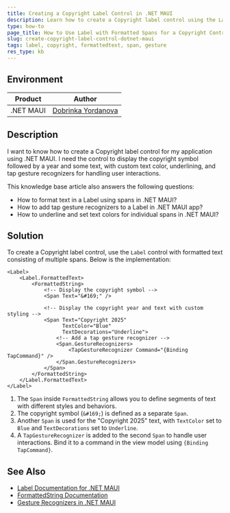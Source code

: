 ```yaml
---
title: Creating a Copyright Label Control in .NET MAUI
description: Learn how to create a Copyright label control using the Label with formatted spans in .NET MAUI application.
type: how-to
page_title: How to Use Label with Formatted Spans for a Copyright Control in .NET MAUI
slug: create-copyright-label-control-dotnet-maui
tags: label, copyright, formattedtext, span, gesture
res_type: kb
---
```


## Environment

| Product | Author | 
| --- | ---- | 
| .NET MAUI | [Dobrinka Yordanova](https://www.telerik.com/blogs/author/dobrinka-yordanova) |

## Description

I want to know how to create a Copyright label control for my application using .NET MAUI. I need the control to display the copyright symbol followed by a year and some text, with custom text color, underlining, and tap gesture recognizers for handling user interactions.

This knowledge base article also answers the following questions:
- How to format text in a Label using spans in .NET MAUI?
- How to add tap gesture recognizers to a Label in .NET MAUI app?
- How to underline and set text colors for individual spans in .NET MAUI?

## Solution

To create a Copyright label control, use the `Label` control with formatted text consisting of multiple spans. Below is the implementation:

```xaml
<Label>
    <Label.FormattedText>
        <FormattedString>
            <!-- Display the copyright symbol -->
            <Span Text="&#169;" />

            <!-- Display the copyright year and text with custom styling -->
            <Span Text="Copyright 2025"
                  TextColor="Blue"
                  TextDecorations="Underline">
                <!-- Add a tap gesture recognizer -->
                <Span.GestureRecognizers>
                    <TapGestureRecognizer Command="{Binding TapCommand}" />
                </Span.GestureRecognizers>
            </Span>
        </FormattedString>
    </Label.FormattedText>
</Label>
```

1. The `Span` inside `FormattedString` allows you to define segments of text with different styles and behaviors.
2. The copyright symbol (`&#169;`) is defined as a separate `Span`.
3. Another `Span` is used for the "Copyright 2025" text, with `TextColor` set to `Blue` and `TextDecorations` set to `Underline`.
4. A `TapGestureRecognizer` is added to the second `Span` to handle user interactions. Bind it to a command in the view model using `{Binding TapCommand}`.

## See Also

- [Label Documentation for .NET MAUI](https://docs.microsoft.com/en-us/dotnet/maui/user-interface/controls/label)
- [FormattedString Documentation](https://learn.microsoft.com/en-us/dotnet/maui/user-interface/controls/label?view=net-maui-9.0#use-formatted-text)
- [Gesture Recognizers in .NET MAUI](https://learn.microsoft.com/en-us/dotnet/maui/fundamentals/gestures/tap?view=net-maui-9.0)
